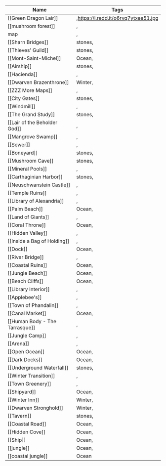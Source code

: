﻿Name|Tags
-|-|
[[Green Dragon Lair]]|,https://i.redd.it/o6rvq7ytxee51.jpg
[[mushroom forest]]|,
map|,
[[Sharn Bridges]]|stones,
[[Thieves' Guild]]|stones,
[[Mont-Saint-Michel]]|Ocean,
[[Airship]]|stones,
[[Hacienda]]|,
[[Dwarven Brazenthrone]]|Winter,
[[ZZZ More Maps]]|,
[[City Gates]]|stones,
[[Windmill]]|,
[[The Grand Study]]|stones,
[[Lair of the Beholder God]]|,
[[Mangrove Swamp]]|,
[[Sewer]]|,
[[Boneyard]]|stones,
[[Mushroom Cave]]|stones,
[[Mineral Pools]]|,
[[Carthaginian Harbor]]|stones,
[[Neuschwanstein Castle]]|,
[[Temple Ruins]]|,
[[Library of Alexandria]]|,
[[Palm Beach]]|Ocean,
[[Land of Giants]]|,
[[Coral Throne]]|Ocean,
[[Hidden Valley]]|,
[[Inside a Bag of Holding]]|,
[[Dock]]|Ocean,
[[River Bridge]]|,
[[Coastal Ruins]]|Ocean,
[[Jungle Beach]]|Ocean,
[[Beach Cliffs]]|Ocean,
[[Library Interior]]|,
[[Applebee's]]|,
[[Town of Phandalin]]|,
[[Canal Market]]|Ocean,
[[Human Body - The Tarrasque]]|,
[[Jungle Camp]]|,
[[Arena]]|,
[[Open Ocean]]|Ocean,
[[Dark Docks]]|Ocean,
[[Underground Waterfall]]|stones,
[[Winter Transition]]|,
[[Town Greenery]]|,
[[Shipyard]]|Ocean,
[[Winter Inn]]|Winter,
[[Dwarven Stronghold]]|Winter,
[[Tavern]]|stones,
[[Coastal Road]]|Ocean,
[[Hidden Cove]]|Ocean,
[[Ship]]|Ocean,
[[jungle]]|Ocean,
[[coastal jungle]]|Ocean|
